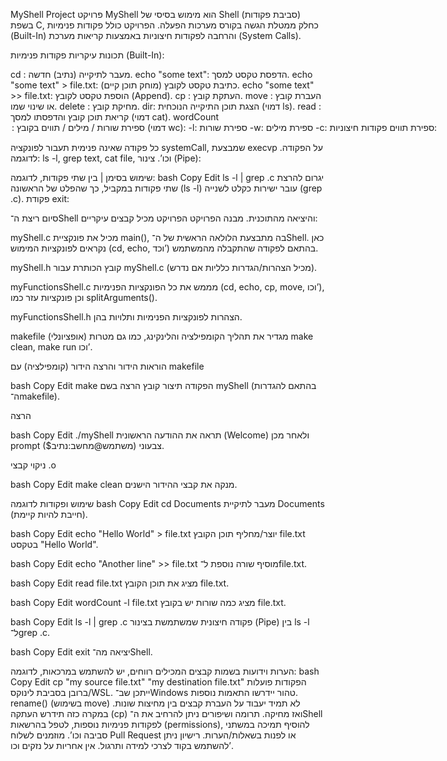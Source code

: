 
MyShell Project
פרויקט MyShell הוא מימוש בסיסי של Shell (סביבת פקודות) בשפת C, כחלק ממטלת הגשה בקורס מערכות הפעלה. הפרויקט כולל פקודות פנימיות (Built-In) והרחבה לפקודות חיצוניות באמצעות קריאות מערכת (System Calls).

תכונות עיקריות
פקודות פנימיות (Built-In):

cd <path>: מעבר לתיקייה (נתיב) חדשה.
echo "some text": הדפסת טקסט למסך.
echo "some text" > file.txt: כתיבת טקסט לקובץ (מוחק תוכן קיים).
echo "some text" >> file.txt: הוספת טקסט לקובץ (Append).
cp <source> <destination>: העתקת קובץ.
move <source> <destination>: העברת קובץ או שינוי שמו.
delete <file>: מחיקת קובץ.
dir: הצגת תוכן התיקייה הנוכחית (דמוי ls).
read <file>: קריאת תוכן קובץ והדפסתו למסך (דמוי cat).
wordCount <option> <file>: ספירת שורות / מילים / תווים בקובץ (דמוי wc):
-l: ספירת שורות
-w: ספירת מילים
-c: ספירת תווים
פקודות חיצוניות:

כל פקודה שאינה פנימית תעבור לפונקציה systemCall, שמבצעת execvp על הפקודה.
לדוגמה: ls -l, grep text, cat file, וכו’.
צינור (Pipe):

שימוש בסימן | בין שתי פקודות, לדוגמה:
bash
Copy
Edit
ls -l | grep .c
יגרום להרצת שתי פקודות במקביל, כך שהפלט של הראשונה (ls -l) עובר ישירות כקלט לשנייה (grep .c).
פקודת exit:

סיום ריצת ה־Shell והיציאה מהתוכנית.
מבנה הפרויקט
הפרויקט מכיל קבצים עיקריים:

myShell.c
מכיל את פונקציית main(), בה מתבצעת הלולאה הראשית של ה־Shell. כאן נקראים לפונקציות המימוש (cd, echo, וכד’) בהתאם לפקודה שהתקבלה מהמשתמש.

myShell.h
קובץ הכותרת עבור myShell.c (מכיל הצהרות/הגדרות כלליות אם נדרש).

myFunctionsShell.c
מממש את כל הפונקציות הפנימיות (cd, echo, cp, move, וכו’), וכן פונקציות עזר כמו splitArguments().

myFunctionsShell.h
הצהרות לפונקציות הפנימיות ותלויות בהן.

makefile (אופציונלי)
מגדיר את תהליך הקומפילציה והלינקינג, כמו גם מטרות make clean, make run וכו’.

הוראות הידור והרצה
הידור (קומפילציה) עם makefile

bash
Copy
Edit
make
הפקודה תיצור קובץ הרצה בשם myShell (בהתאם להגדרות ה־makefile).

הרצה

bash
Copy
Edit
./myShell
תראה את ההודעה הראשונית (Welcome) ולאחר מכן prompt צבעוני (משתמש@מחשב:נתיב$).

ניקוי קבצי .o

bash
Copy
Edit
make clean
מנקה את קבצי ההידור הישנים.

שימוש ופקודות לדוגמה
bash
Copy
Edit
cd Documents
מעבר לתיקיית Documents (חייבת להיות קיימת).

bash
Copy
Edit
echo "Hello World" > file.txt
יוצר/מחליף תוכן הקובץ file.txt בטקסט "Hello World".

bash
Copy
Edit
echo "Another line" >> file.txt
מוסיף שורה נוספת ל־file.txt.

bash
Copy
Edit
read file.txt
מציג את תוכן הקובץ file.txt.

bash
Copy
Edit
wordCount -l file.txt
מציג כמה שורות יש בקובץ file.txt.

bash
Copy
Edit
ls -l | grep .c
פקודה חיצונית שמשתמשת בצינור (Pipe) בין ls -l ל־grep .c.

bash
Copy
Edit
exit
יציאה מה־Shell.

הערות וידועות
בשמות קבצים המכילים רווחים, יש להשתמש במרכאות, לדוגמה:
bash
Copy
Edit
cp "my source file.txt" "my destination file.txt"
הפקודות פועלות ברובן בסביבת לינוקס/WSL. ייתכן שב־Windows טהור יידרשו התאמות נוספות.
rename() (בשימוש move) לא תמיד יעבוד על העברת קבצים בין מחיצות שונות. במקרה כזה תידרש העתקה (cp) ואז מחיקה.
תרומה ושיפורים
ניתן להרחיב את ה־Shell לפקודות פנימיות נוספות, לטפל בהרשאות (permissions), להוסיף תמיכה במשתני סביבה וכו’.
מוזמנים לשלוח Pull Request או לפנות בשאלות/הערות.
רישיון
ניתן להשתמש בקוד לצרכי למידה ותרגול. אין אחריות על נזקים וכו’.